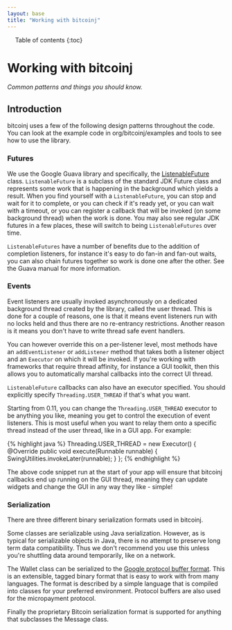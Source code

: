 ```yaml
---
layout: base
title: "Working with bitcoinj"
---
```


<div markdown="1" id="toc" class="toc"><div markdown="1">

* Table of contents
{:toc}

</div></div>

<div markdown="1" class="toccontent">

# Working with bitcoinj

_Common patterns and things you should know._

## Introduction

bitcoinj uses a few of the following design patterns throughout the code. You can look at the example code in org/bitcoinj/examples and tools to see how to use the library.

### Futures

We use the Google Guava library and specifically, the [ListenableFuture](http://docs.guava-libraries.googlecode.com/git/javadoc/com/google/common/util/concurrent/ListenableFuture.html) class. `ListenableFuture` is a subclass of the standard JDK Future class and represents some work that is happening in the background which yields a result. When you find yourself with a `ListenableFuture`, you can stop and wait for it to complete, or you can check if it's ready yet, or you can wait with a timeout, or you can register a callback that will be invoked (on some background thread) when the work is done. You may also see regular JDK futures in a few places, these will switch to being `ListenableFutures` over time. 

`ListenableFutures` have a number of benefits due to the addition of completion listeners, for instance it's easy to do fan-in and fan-out waits, you can also chain futures together so work is done one after the other. See the Guava manual for more information.

### Events

Event listeners are usually invoked asynchronously on a dedicated background thread created by the library, called the user thread. This is done for a couple of reasons, one is that it means event listeners run with no locks held and thus there are no re-entrancy restrictions. Another reason is it means you don't have to write thread safe event handlers. 

You can however override this on a per-listener level, most methods have an `addEventListener` or `addListener` method that takes both a listener object and an `Executor` on which it will be invoked. If you're working with frameworks that require thread affinity, for instance a GUI toolkit, then this allows you to automatically marshal callbacks into the correct UI thread.

`ListenableFuture` callbacks can also have an executor specified. You should explicitly specify `Threading.USER_THREAD` if that's what you want.

Starting from 0.11, you can change the `Threading.USER_THREAD` executor to be anything you like, meaning you get to control the execution of event listeners. This is most useful when you want to relay them onto a specific thread instead of the user thread, like in a GUI app. For example:

{% highlight java %}
Threading.USER_THREAD = new Executor() {
  @Override 
  public void execute(Runnable runnable) {
    SwingUtilities.invokeLater(runnable);
  }
};
{% endhighlight %}

The above code snippet run at the start of your app will ensure that bitcoinj callbacks end up running on the GUI thread, meaning they can update widgets and change the GUI in any way they like - simple!

### Serialization

There are three different binary serialization formats used in bitcoinj.

Some classes are serializable using Java serialization. However, as is typical for serializable objects in Java, there is no attempt to preserve long term data compatibility. Thus we don't recommend you use this unless you're shuttling data around temporarily, like on a network.

The Wallet class can be serialized to the [Google protocol buffer format](http://code.google.com/p/protobuf/). This is an extensible, tagged binary format that is easy to work with from many languages. The format is described by a simple language that is compiled into classes for your preferred environment. Protocol buffers are also used for the micropayment protocol.

Finally the proprietary Bitcoin serialization format is supported for anything that subclasses the Message class.

</div>
